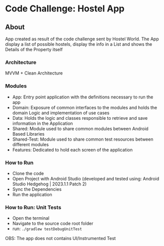 # Code Challenge: Hostel App


## About

App created as result of the code challenge sent by Hostel World. The App display a list of possible
hostels, display the info in a List and shows the Details of the Property itself

### Architecture
MVVM + Clean Architecture

### Modules

- App: Entry point application with the definitions necessary to run the app
- Domain: Exposure of common interfaces to the modules and holds the domain Logic and implementation of use cases
- Data: Holds the logic and classes responsible to retrieve and save information in the Application
- Shared: Module used to share common modules between Android Based Libraries
- Shared-Test: Module used to share common test resources between different modules
- Features: Dedicated to hold each screen of the application


### How to Run
- Clone the code
- Open Project with Android Studio (developed and tested using: Android Studio Hedgehog | 2023.1.1 Patch 2)
- Sync the Dependencies 
- Run the application

### How to Run: Unit Tests
- Open the terminal
- Navigate to the source code root folder
- run: `./gradlew testDebugUnitTest`

OBS: The app does not contains UI/Instrumented Test